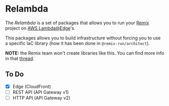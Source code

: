 # Relambda

The _Relambda_ is a set of packages that allows you to run your [Remix](https://remix.run/) project on [AWS Lambda@Edge](https://aws.amazon.com/lambda/)'s.

This packages allows you to build infrastructure without forcing you to use a specific IaC library (how it has been done in `@remix-run/architect`).

**NOTE:** the Remix team won't create libraries like this. You can find more info in that [thread](https://github.com/remix-run/remix/pull/3173#issuecomment-1248735404).

## To Do

- [x] Edge (CloudFront)
- [ ] REST API (API Gateway v1)
- [ ] HTTP API (API Gateway v2)
